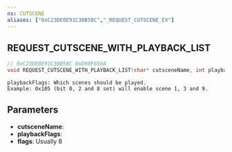 ```yaml
---
ns: CUTSCENE
aliases: ["0xC23DE0E91C30B58C","_REQUEST_CUTSCENE_EX"]
---
```

## REQUEST_CUTSCENE_WITH_PLAYBACK_LIST

```c
// 0xC23DE0E91C30B58C 0xD98F656A
void REQUEST_CUTSCENE_WITH_PLAYBACK_LIST(char* cutsceneName, int playbackFlags, int flags);
```

```
playbackFlags: Which scenes should be played.
Example: 0x105 (bit 0, 2 and 8 set) will enable scene 1, 3 and 9.
```

## Parameters
* **cutsceneName**: 
* **playbackFlags**: 
* **flags**: Usually 8

